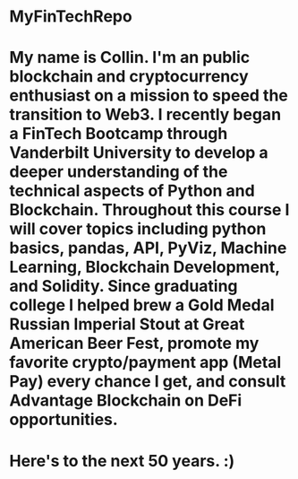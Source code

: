 # MyFinTechRepo

#  My name is Collin. I'm an public blockchain and cryptocurrency enthusiast on a mission to speed the transition to Web3. I recently began a FinTech Bootcamp through Vanderbilt University to develop a deeper understanding of the technical aspects of Python and Blockchain. Throughout this course I will cover topics including python basics, pandas, API, PyViz, Machine Learning, Blockchain Development, and Solidity. Since graduating college I helped brew a Gold Medal Russian Imperial Stout at Great American Beer Fest, promote my favorite crypto/payment app (Metal Pay) every chance I get, and consult Advantage Blockchain on DeFi opportunities.

#  Here's to the next 50 years. :)
